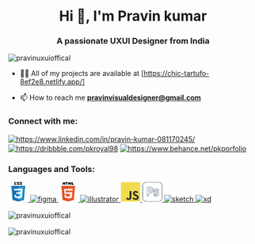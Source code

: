 <h1 align="center">Hi 👋, I'm Pravin kumar</h1>
<h3 align="center">A passionate UXUI Designer from India</h3>

<p align="left"> <img src="https://komarev.com/ghpvc/?username=pravinuxuioffical&label=Profile%20views&color=0e75b6&style=flat" alt="pravinuxuioffical" /> </p>

- 👨‍💻 All of my projects are available at [https://chic-tartufo-8ef2e8.netlify.app/]

- 📫 How to reach me **pravinvisualdesigner@gmail.com**

<h3 align="left" margin-bottom="15px">Connect with me:</h3>
<p align="left">
<a href="https://linkedin.com/in/https://www.linkedin.com/in/pravin-kumar-081170245/" target="blank"><img align="center" src="https://raw.githubusercontent.com/rahuldkjain/github-profile-readme-generator/master/src/images/icons/Social/linked-in-alt.svg" alt="https://www.linkedin.com/in/pravin-kumar-081170245/" height="30" width="40" /></a>
<a href="https://dribbble.com/https://dribbble.com/pkroyal98" target="blank"><img align="center" src="https://raw.githubusercontent.com/rahuldkjain/github-profile-readme-generator/master/src/images/icons/Social/dribbble.svg" alt="https://dribbble.com/pkroyal98" height="30" width="40" /></a>
<a href="https://www.behance.net/https://www.behance.net/pkporfolio" target="blank"><img align="center" src="https://raw.githubusercontent.com/rahuldkjain/github-profile-readme-generator/master/src/images/icons/Social/behance.svg" alt="https://www.behance.net/pkporfolio" height="30" width="40" /></a>
</p>

<h3 align="left" margin-bottom="15px">Languages and Tools:</h3>
<p align="left"> <a href="https://www.w3schools.com/css/" target="_blank" rel="noreferrer"> <img src="https://raw.githubusercontent.com/devicons/devicon/master/icons/css3/css3-original-wordmark.svg" alt="css3" width="40" height="40"/> </a> <a href="https://www.figma.com/" target="_blank" rel="noreferrer"> <img src="https://www.vectorlogo.zone/logos/figma/figma-icon.svg" alt="figma" width="40" height="40"/> </a> <a href="https://www.w3.org/html/" target="_blank" rel="noreferrer"> <img src="https://raw.githubusercontent.com/devicons/devicon/master/icons/html5/html5-original-wordmark.svg" alt="html5" width="40" height="40"/> </a> <a href="https://www.adobe.com/in/products/illustrator.html" target="_blank" rel="noreferrer"> <img src="https://www.vectorlogo.zone/logos/adobe_illustrator/adobe_illustrator-icon.svg" alt="illustrator" width="40" height="40"/> </a> <a href="https://developer.mozilla.org/en-US/docs/Web/JavaScript" target="_blank" rel="noreferrer"> <img src="https://raw.githubusercontent.com/devicons/devicon/master/icons/javascript/javascript-original.svg" alt="javascript" width="40" height="40"/> </a> <a href="https://www.photoshop.com/en" target="_blank" rel="noreferrer"> <img src="https://raw.githubusercontent.com/devicons/devicon/master/icons/photoshop/photoshop-line.svg" alt="photoshop" width="40" height="40"/> </a> <a href="https://www.sketch.com/" target="_blank" rel="noreferrer"> <img src="https://www.vectorlogo.zone/logos/sketchapp/sketchapp-icon.svg" alt="sketch" width="40" height="40"/> </a> <a href="https://www.adobe.com/products/xd.html" target="_blank" rel="noreferrer"> <img src="https://cdn.worldvectorlogo.com/logos/adobe-xd.svg" alt="xd" width="40" height="40"/> </a> </p>

<p><img align="center" src="https://github-readme-stats.vercel.app/api/top-langs?username=pravinuxuioffical&show_icons=true&locale=en&layout=compact" alt="pravinuxuioffical" /></p>

<p><img align="center" src="https://github-readme-streak-stats.herokuapp.com/?user=pravinuxuioffical&" alt="pravinuxuioffical" /></p>
